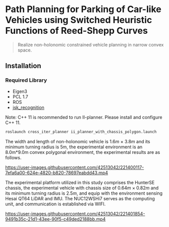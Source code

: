 # Path Planning for Parking of Car-like Vehicles using Switched Heuristic Functions of Reed-Shepp Curves
> Realize non-holonomic constrained vehicle planning in narrow convex space. 

## Installation
### Required Library
- Eigen3
- PCL 1.7
- ROS
- [jsk_recognition](https://github.com/jsk-ros-pkg)

Note: C++ 11 is recommended to run II-planner. Please install and configure C++ 11.

```sh
roslaunch cross_iter_planner ii_planner_with_chassis_polygon.launch 
```



The width and length of non-holonomic vehicle is $1.6m$ $\times$ $3.8m$ and its minimum turning radius is 5m, the  experimental environment is an 8.0m\*9.0m convex polygonal environment, the experimental results are as follows.


https://user-images.githubusercontent.com/42513042/221400117-7efa6a00-624e-4820-b820-78697eabdd43.mp4

The experimental platform utilized in this study comprises the HunterSE chassis, the experimental vehicle with chassis size of $0.64m$ $\times$ $0.82m$ and its minimum turning radius is $2.5m$, and equip with the environment sensing Hesai QT64 LiDAR and IMU. The NUC12WSHi7 serves as the computing unit, and communication is established via WIFI.



https://user-images.githubusercontent.com/42513042/221401854-9491b35c-21d1-43ee-90f5-c49ded2188bb.mp4





